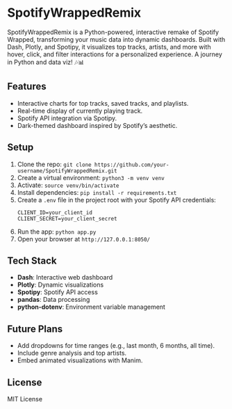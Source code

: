 # SpotifyWrappedRemix

SpotifyWrappedRemix is a Python-powered, interactive remake of Spotify Wrapped, transforming your music data into dynamic dashboards. Built with Dash, Plotly, and Spotipy, it visualizes top tracks, artists, and more with hover, click, and filter interactions for a personalized experience. A journey in Python and data viz! 🎶📊

## Features
- Interactive charts for top tracks, saved tracks, and playlists.
- Real-time display of currently playing track.
- Spotify API integration via Spotipy.
- Dark-themed dashboard inspired by Spotify’s aesthetic.

## Setup
1. Clone the repo: `git clone https://github.com/your-username/SpotifyWrappedRemix.git`
2. Create a virtual environment: `python3 -m venv venv`
3. Activate: `source venv/bin/activate`
4. Install dependencies: `pip install -r requirements.txt`
5. Create a `.env` file in the project root with your Spotify API credentials:
   ```
   CLIENT_ID=your_client_id
   CLIENT_SECRET=your_client_secret
   ```
6. Run the app: `python app.py`
7. Open your browser at `http://127.0.0.1:8050/`

## Tech Stack
- **Dash**: Interactive web dashboard
- **Plotly**: Dynamic visualizations
- **Spotipy**: Spotify API access
- **pandas**: Data processing
- **python-dotenv**: Environment variable management

## Future Plans
- Add dropdowns for time ranges (e.g., last month, 6 months, all time).
- Include genre analysis and top artists.
- Embed animated visualizations with Manim.

## License
MIT License